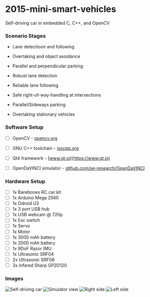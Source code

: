 # 2015-mini-smart-vehicles
Self-driving car in embedded C, C++, and OpenCV

### Scenario Stages
- Lane detectioon and following
- Overtaking and object avoidance
- Parallel and perpendicular parking

- Robust lane detection
- Reliable lane following
- Safe right-of-way-handling at intersections
- Parallel/Sideways parking
- Overtaking stationary vehicles

### Software Setup
- [ ] OpenCV - [opencv.org](https://opencv.org)
- [ ] GNU C++ toolchain - [isocpp.org](https://isocpp.org)
- [ ] Qt4 framework - 
[www.qt.io](https://www.qt.io)
- [ ] OpenDaVINCI simulator - [github.com/se-research/OpenDaVINCI](https://github.com/se-research/OpenDaVINCI)


### Hardware Setup
- [ ] 1x Barebones RC car kit
- [ ] 1x Arduino Mega 2560
- [ ] 1x Odroid U3
- [ ] 1x 3 port USB hub
- [ ] 1x USB webcam @ 720p
- [ ] 1x Esc switch
- [ ] 1x Servo
- [ ] 1x Motor
- [ ] 1x 3000 mAh battery
- [ ] 1x 2000 mAh battery
- [ ] 1x 9DoF Razor IMU
- [ ] 1x Ultrasonic SRF04
- [ ] 2x Ultrasonic SRF08
- [ ] 3x Infared Sharp GP2D120

### Images
![Self-driving car](https://i.imgur.com/6MP5rOh.png)
![Simulator view](https://i.imgur.com/GiatXfQ.png)
![Right side](https://i.imgur.com/0OWT2ti.png)
![Left side](https://i.imgur.com/G87duvN.png)
